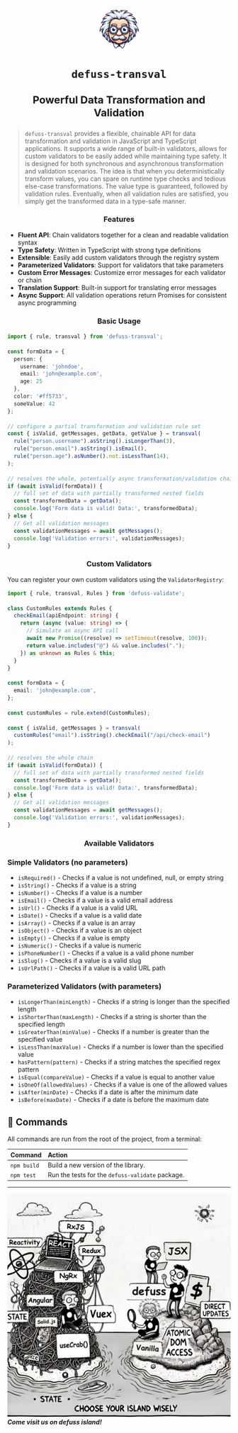 <h1 align="center">

<img src="assets/defuss_mascott.png" width="100px" />

<p align="center">
  <code>defuss-transval</code>
</p>

<sup align="center">

Powerful Data Transformation and Validation

</sup>

</h1>


> `defuss-transval` provides a flexible, chainable API for data transformation and validation in JavaScript and TypeScript applications. It supports a wide range of built-in validators, allows for custom validators to be easily added while maintaining type safety. It is designed for both synchronous and asynchronous transformation and validation scenarios. The idea is that when you deterministically transform values, you can spare on runtime type checks and tedious else-case transformations. The value type is guaranteed, followed by validation rules. Eventually, when all validation rules are satisfied, you simply get the 
transformed data in a type-safe manner.

<h3 align="center">

Features

</h3>

- **Fluent API**: Chain validators together for a clean and readable validation syntax
- **Type Safety**: Written in TypeScript with strong type definitions
- **Extensible**: Easily add custom validators through the registry system
- **Parameterized Validators**: Support for validators that take parameters
- **Custom Error Messages**: Customize error messages for each validator or chain
- **Translation Support**: Built-in support for translating error messages
- **Async Support**: All validation operations return Promises for consistent async programming

<h3 align="center">

Basic Usage

</h3>

```typescript
import { rule, transval } from 'defuss-transval';

const formData = {
  person: {
    username: 'johndoe',
    email: 'john@example.com',
    age: 25
  },
  color: '#ff5733',
  someValue: 42
};

// configure a partial transformation and validation rule set
const { isValid, getMessages, getData, getValue } = transval(
  rule("person.username").asString().isLongerThan(3),
  rule("person.email").asString().isEmail(),
  rule("person.age").asNumber().not.isLessThan(14),
);

// resolves the whole, potentially async transformation/validation chain
if (await isValid(formData)) {
  // full set of data with partially transformed nested fields
  const transformedData = getData();
  console.log('Form data is valid! Data:', transformedData);
} else {
  // Get all validation messages
  const validationMessages = await getMessages();
  console.log('Validation errors:', validationMessages);
}
```

<h3 align="center">

Custom Validators

</h3>

You can register your own custom validators using the `ValidatorRegistry`:

```typescript
import { rule, transval, Rules } from 'defuss-validate';

class CustomRules extends Rules {
  checkEmail(apiEndpoint: string) {
    return (async (value: string) => {
      // Simulate an async API call
      await new Promise((resolve) => setTimeout(resolve, 100));
      return value.includes("@") && value.includes(".");
    }) as unknown as Rules & this;
  }
}

const formData = {
  email: 'john@example.com',
};

const customRules = rule.extend(CustomRules);

const { isValid, getMessages } = transval(
  customRules("email").isString().checkEmail("/api/check-email")
);

// resolves the whole chain
if (await isValid(formData)) {
  // full set of data with partially transformed nested fields
  const transformedData = getData();
  console.log('Form data is valid! Data:', transformedData);
} else {
  // Get all validation messages
  const validationMessages = await getMessages();
  console.log('Validation errors:', validationMessages);
}
```

<h3 align="center">

Available Validators

</h3>

### Simple Validators (no parameters)
- `isRequired()` - Checks if a value is not undefined, null, or empty string
- `isString()` - Checks if a value is a string
- `isNumber()` - Checks if a value is a number
- `isEmail()` - Checks if a value is a valid email address
- `isUrl()` - Checks if a value is a valid URL
- `isDate()` - Checks if a value is a valid date
- `isArray()` - Checks if a value is an array
- `isObject()` - Checks if a value is an object
- `isEmpty()` - Checks if a value is empty
- `isNumeric()` - Checks if a value is numeric
- `isPhoneNumber()` - Checks if a value is a valid phone number
- `isSlug()` - Checks if a value is a valid slug
- `isUrlPath()` - Checks if a value is a valid URL path

### Parameterized Validators (with parameters)
- `isLongerThan(minLength)` - Checks if a string is longer than the specified length
- `isShorterThan(maxLength)` - Checks if a string is shorter than the specified length
- `isGreaterThan(minValue)` - Checks if a number is greater than the specified value
- `isLessThan(maxValue)` - Checks if a number is lower than the specified value
- `hasPattern(pattern)` - Checks if a string matches the specified regex pattern
- `isEqual(compareValue)` - Checks if a value is equal to another value
- `isOneOf(allowedValues)` - Checks if a value is one of the allowed values
- `isAfter(minDate)` - Checks if a date is after the minimum date
- `isBefore(maxDate)` - Checks if a date is before the maximum date

## 🧞 Commands

All commands are run from the root of the project, from a terminal:

| Command       | Action                                                                                                                                                                                                                           |
| :------------ | :------------------------------------------------------------------------------------------------------------------------------------------------------------------------------------------------------------------------------- |
| `npm build`    | Build a new version of the library. |
| `npm test`    | Run the tests for the `defuss-validate` package. |

---

<img src="assets/defuss_comic.png" />

<caption><i><b>Come visit us on defuss island!</b></i></caption>